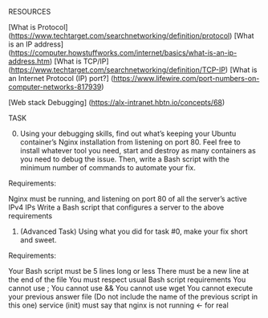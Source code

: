 RESOURCES

[What is Protocol] (https://www.techtarget.com/searchnetworking/definition/protocol)
[What is an IP address] (https://computer.howstuffworks.com/internet/basics/what-is-an-ip-address.htm)
[What is TCP/IP] (https://www.techtarget.com/searchnetworking/definition/TCP-IP)
[What is an Internet Protocol (IP) port?] (https://www.lifewire.com/port-numbers-on-computer-networks-817939)

[Web stack Debugging] (https://alx-intranet.hbtn.io/concepts/68)

TASK

0. Using your debugging skills, find out what’s keeping your Ubuntu container’s Nginx installation from listening on port 80. Feel free to install whatever tool you need, start and destroy as many containers as you need to debug the issue. Then, write a Bash script with the minimum number of commands to automate your fix.

Requirements:

Nginx must be running, and listening on port 80 of all the server’s active IPv4 IPs
Write a Bash script that configures a server to the above requirements

1. (Advanced Task) Using what you did for task #0, make your fix short and sweet.

Requirements:

Your Bash script must be 5 lines long or less
There must be a new line at the end of the file
You must respect usual Bash script requirements
You cannot use ;
You cannot use &&
You cannot use wget
You cannot execute your previous answer file (Do not include the name of the previous script in this one)
service (init) must say that nginx is not running ← for real
